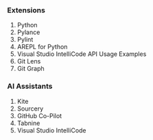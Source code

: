 ### Extensions
1. Python
1. Pylance
1. Pylint
1. AREPL for Python
1. Visual Studio IntelliCode API Usage Examples
1. Git Lens
1. Git Graph


### AI Assistants
1. Kite
1. Sourcery
1. GitHub Co-Pilot
1. Tabnine
1. Visual Studio IntelliCode
